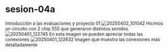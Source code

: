 # sesion-04a
Introducción a las evaluaciones y proyecto 01
![20250402_101042](https://github.com/user-attachments/assets/8ae4eef2-b34e-4d0a-af40-c8b348344fc1)
Hicimos un circuito con 2 chip 555 que generaron distintos sonidos
![20250401_122745](https://github.com/user-attachments/assets/7cb12aaa-10c8-4d84-b67f-12ab215e60b0)
En esta imagen se pueden apreciar todas las conexiones
![20250401_122632](https://github.com/user-attachments/assets/82d1676e-8660-4594-93b2-a89a0caed084)
Imagen que muestra las conexiones más detalladamente
